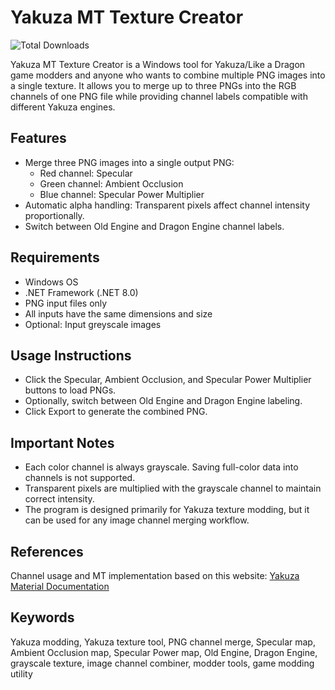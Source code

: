 # Yakuza MT Texture Creator
![Total Downloads](https://img.shields.io/github/downloads/PixelIndieDev/Yakuza-MT-Texture-Creator/total)

Yakuza MT Texture Creator is a Windows tool for Yakuza/Like a Dragon game modders and anyone who wants to combine multiple PNG images into a single texture. It allows you to merge up to three PNGs into the RGB channels of one PNG file while providing channel labels compatible with different Yakuza engines.

## Features
* Merge three PNG images into a single output PNG:
    * Red channel: Specular
    * Green channel: Ambient Occlusion
    * Blue channel: Specular Power Multiplier
* Automatic alpha handling: Transparent pixels affect channel intensity proportionally.
* Switch between Old Engine and Dragon Engine channel labels.

## Requirements

* Windows OS
* .NET Framework (.NET 8.0)
* PNG input files only
* All inputs have the same dimensions and size
* Optional: Input greyscale images

## Usage Instructions
* Click the Specular, Ambient Occlusion, and Specular Power Multiplier buttons to load PNGs.
* Optionally, switch between Old Engine and Dragon Engine labeling.
* Click Export to generate the combined PNG.

## Important Notes
* Each color channel is always grayscale. Saving full-color data into channels is not supported.
* Transparent pixels are multiplied with the grayscale channel to maintain correct intensity.
* The program is designed primarily for Yakuza texture modding, but it can be used for any image channel merging workflow.

## References
Channel usage and MT implementation based on this website: [Yakuza Material Documentation](https://sites.google.com/view/yakuzatexturedoc/general-info)

## Keywords
Yakuza modding, Yakuza texture tool, PNG channel merge, Specular map, Ambient Occlusion map, Specular Power map, Old Engine, Dragon Engine, grayscale texture, image channel combiner, modder tools, game modding utility